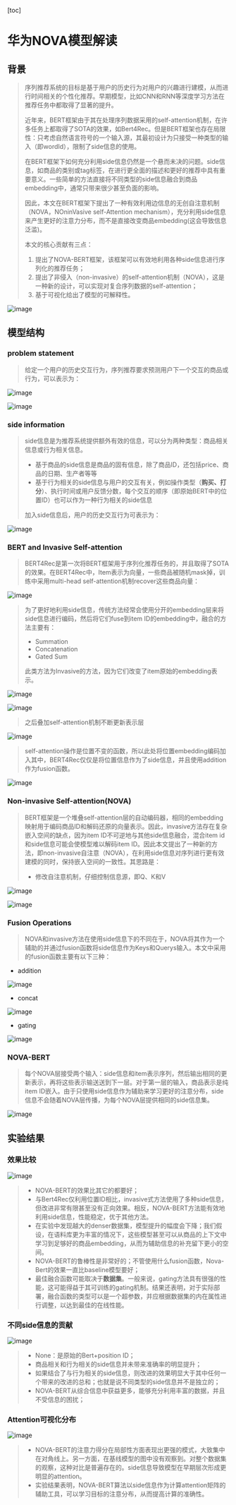 [toc]

# 华为NOVA模型解读

## 背景

> 序列推荐系统的目标是基于用户的历史行为对用户的兴趣进行建模，从而进行时间相关的个性化推荐。早期模型，比如CNN和RNN等深度学习方法在推荐任务中都取得了显著的提升。
>
> 近年来，BERT框架由于其在处理序列数据采用的self-attention机制，在许多任务上都取得了SOTA的效果，如Bert4Rec。但是BERT框架也存在局限性：只考虑自然语言符号的一个输入源，其最初设计为只接受一种类型的输入（即wordId），限制了side信息的使用。
>
> 在BERT框架下如何充分利用side信息仍然是一个悬而未决的问题。side信息，如商品的类别或tag标签，在进行更全面的描述和更好的推荐中具有重要意义。一些简单的方法直接将不同类型的side信息融合到商品embedding中，通常只带来很少甚至负面的影响。
>
> 因此，本文在BERT框架下提出了一种有效利用边信息的无创自注意机制（NOVA，NOninVasive self-Attention mechanism），充分利用side信息来产生更好的注意力分布，而不是直接改变商品embedding(这会导致信息泛滥)。
>
> 本文的核心贡献有三点：
>
> 1. 提出了NOVA-BERT框架，该框架可以有效地利用各种side信息进行序列化的推荐任务；
> 2. 提出了非侵入（non-invasive）的self-attention机制（NOVA），这是一种新的设计，可以实现对复合序列数据的self-attention；
> 3. 基于可视化给出了模型的可解释性。

![image](https://github.com/ShaoQiBNU/NOVA/blob/main/img/1.png)

## 模型结构

### problem statement

> 给定一个用户的历史交互行为，序列推荐要求预测用户下一个交互的商品或行为，可以表示为：

![image](https://github.com/ShaoQiBNU/NOVA/blob/main/img/2.jpg)

![image](https://github.com/ShaoQiBNU/NOVA/blob/main/img/3.jpg)

### side information

> side信息是为推荐系统提供额外有效的信息，可以分为两种类型：商品相关信息或行为相关信息。
>
> - 基于商品的side信息是商品的固有信息，除了商品ID，还包括price、商品的日期、生产者等等
> - 基于行为相关的side信息与用户的交互有关，例如操作类型（**购买、打分**）、执行时间或用户反馈分数，每个交互的顺序（即原始BERT中的位置ID）也可以作为一种行为相关的side信息
>
> 加入side信息后，用户的历史交互行为可表示为：

![image](https://github.com/ShaoQiBNU/NOVA/blob/main/img/4.jpg)

### BERT and Invasive Self-attention

> BERT4Rec是第一次将BERT框架用于序列化推荐任务的，并且取得了SOTA的效果。在BERT4Rec中，Item表示为向量，一些商品被随机mask掉，训练中采用multi-head self-attention机制recover这些商品向量：

![image](https://github.com/ShaoQiBNU/NOVA/blob/main/img/5.jpg)

> 为了更好地利用side信息，传统方法经常会使用分开的embedding层来将side信息进行编码，然后将它们fuse到item ID的embedding中，融合的方法主要有：
>
> - Summation
> - Concatenation
> - Gated Sum
>
> 此类方法为Invasive的方法，因为它们改变了item原始的embedding表示。

![image](https://github.com/ShaoQiBNU/NOVA/blob/main/img/6.jpg)

![image](https://github.com/ShaoQiBNU/NOVA/blob/main/img/7.jpg)

> 之后叠加self-attention机制不断更新表示层

![image](https://github.com/ShaoQiBNU/NOVA/blob/main/img/8.jpg)

> self-attention操作是位置不变的函数，所以此处将位置embedding编码加入其中，BERT4Rec仅仅是将位置信息作为了side信息，并且使用addition作为fusion函数。

![image](https://github.com/ShaoQiBNU/NOVA/blob/main/img/9.jpg)

### Non-invasive Self-attention(NOVA)

> BERT框架是一个堆叠self-attention层的自动编码器，相同的embedding映射用于编码商品ID和解码还原的向量表示。因此，invasive方法存在复杂嵌入空间的缺点，因为item ID不可逆地与其他side信息融合，混合item id和side信息可能会使模型难以解码item ID。因此本文提出了一种新的方法，即non-invasive自注意（NOVA），在利用side信息对序列进行更有效建模的同时，保持嵌入空间的一致性。其思路是：
>
> - 修改自注意机制，仔细控制信息源，即Q、K和V

![image](https://github.com/ShaoQiBNU/NOVA/blob/main/img/10.jpg)

![image](https://github.com/ShaoQiBNU/NOVA/blob/main/img/11.jpg)

### Fusion Operations

> NOVA和invasive方法在使用side信息下的不同在于，NOVA将其作为一个辅助的并通过fusion函数将side信息作为Keys和Querys输入。本文中采用的fusion函数主要有以下三种：

- addition

![image](https://github.com/ShaoQiBNU/NOVA/blob/main/img/12.jpg)

- concat

![image](https://github.com/ShaoQiBNU/NOVA/blob/main/img/13.jpg)

- gating

![image](https://github.com/ShaoQiBNU/NOVA/blob/main/img/14.jpg)

###  NOVA-BERT

> 每个NOVA层接受两个输入：side信息和item表示序列，然后输出相同的更新表示，再将这些表示输送送到下一层。对于第一层的输入，商品表示是纯item ID嵌入。由于只使用side信息作为辅助来学习更好的注意分布，side信息不会随着NOVA层传播，为每个NOVA层提供相同的side信息集。

![image](https://github.com/ShaoQiBNU/NOVA/blob/main/img/15.jpg)

## 实验结果

### 效果比较

![image](https://github.com/ShaoQiBNU/NOVA/blob/main/img/16.jpg)

> - NOVA-BERT的效果比其它的都要好；
> - 与Bert4Rec仅利用位置ID相比，invasive式方法使用了多种side信息，但改进非常有限甚至没有正向效果。相反，NOVA-BERT方法能有效地利用side信息，性能稳定，优于其他方法。
> - 在实验中发现越大的denser数据集，模型提升的幅度会下降；我们假设，在语料库更为丰富的情况下，这些模型甚至可以从商品的上下文中学习到足够好的商品embedding，从而为辅助信息的补充留下更小的空间。
> - NOVA-BERT的鲁棒性是非常好的；不管使用什么fusion函数，Nova-Bert的效果一直比baseline模型要好；
> - 最佳融合函数可能取决于**数据集**。一般来说，gating方法具有很强的性能，这可能得益于其可训练的gating机制。结果还表明，对于实际部署，融合函数的类型可以是一个超参数，并应根据数据集的内在属性进行调整，以达到最佳的在线性能。

### 不同side信息的贡献

![image](https://github.com/ShaoQiBNU/NOVA/blob/main/img/17.jpg)

> - None：是原始的Bert+position ID；
> - 商品相关和行为相关的side信息并未带来准确率的明显提升；
> - 如果结合了与行为相关的side信息，则改进的效果明显大于其中任何一个带来的改进的总和；也就是说不同类型的side信息并不是独立的；
> - NOVA-BERT从综合信息中获益更多，能够充分利用丰富的数据，并且不受信息的困扰；

### Attention可视化分布

![image](https://github.com/ShaoQiBNU/NOVA/blob/main/img/18.jpg)

> - NOVA-BERT的注意力得分在局部性方面表现出更强的模式，大致集中在对角线上。另一方面，在基线模型的图中没有观察到。对整个数据集的观察，这种对比是普遍存在的。side信息导致模型在早期层次形成更明显的attention。
> - 实验结果表明，NOVA-BERT算法以side信息作为计算attention矩阵的辅助工具，可以学习目标的注意分布，从而提高计算的准确性。


